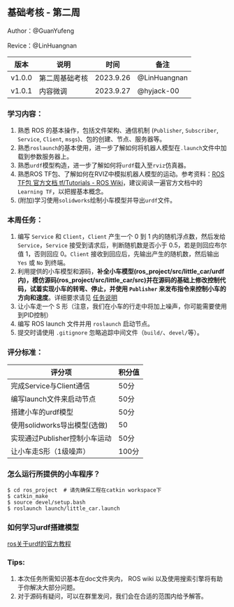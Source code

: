 ## 基础考核 - 第二周

Author：@GuanYufeng

Revice：@LinHuangnan

| 版本 | 说明 |时间|备注|
| ---- | ---- | ---- |----|
| v1.0.0 | 第二周基础考核 |2023.9.26| @LinHuangnan |
| v1.0.1 | 内容微调 | 2023.9.27 | @hyjack-00 |

### 学习内容：
1. 熟悉 ROS 的基本操作，包括文件架构、通信机制 (`Publisher`, `Subscriber`, `Service`, `Client`, `msgs`)、包的创建、节点、服务器等。
2. 熟悉`roslaunch`的基本使用，进一步了解如何将机器人模型在`.launch`文件中加载到参数服务器上。
3. 熟悉`urdf`模型构造，进一步了解如何将`urdf`载入至`rviz`仿真器。
4. 熟悉ROS TF包、了解如何在RVIZ中模拟机器人模型的运动。参考资料：[ROS TF包 官方文档 tf/Tutorials - ROS Wiki](http://wiki.ros.org/tf/Tutorials)，建议阅读一遍官方文档中的`Learning TF`，以把握基本概念。
5. (附加)学习使用`solidworks`绘制小车模型并导出`urdf`文件。

### 本周任务：

1. 编写 `Service` 和 `Client`，`Client` 产生一个 0 到 1 内的随机浮点数，然后发给 `Service`，`Service` 接受到请求后，判断随机数是否小于 0.5，若是则回应布尔值 1，否则回应 0。`Client` 接收到回应后，先输出产生的随机数，然后输出 `Yes` 或 `No` 到终端。
2. 利用提供的小车模型和源码，**补全小车模型(ros_project/src/little_car/urdf内)，模仿源码(ros_project/src/little_car/src)并在源码的基础上修改控制代码，试着实现小车的转弯、停止，并使用 `Publisher` 来发布指令来控制小车的方向和速度**。详细要求请见 [任务说明](./task2_description.md)
3. 让小车走一个 S 形（注意，我们在小车的行走中将加上噪声，你可能需要使用到PID控制）
4. 编写 ROS launch 文件并用 `roslaunch` 启动节点。
5. 提交时请使用 `.gitignore` 忽略追踪中间文件（`build/`、`devel/`等）。

### **评分标准**：

| 评分项                                         | 积分值 |
| ---------------------------------------------- | ------ |
| 完成Service与Client通信           | 50分  |
| 编写launch文件来启动节点      | 50分 |
| 搭建小车的urdf模型             | 50分 |
| 使用solidworks导出模型(选做)  |  50   |
| 实现通过Publisher控制小车运动 | 50分 |
| 让小车走S形（1级噪声）         | 100分 |

### **怎么运行所提供的小车程序？**

```shell
$ cd ros_project  # 请先确保工程在catkin workspace下
$ catkin_make  
$ source devel/setup.bash
$ roslaunch launch/little_car.launch
```
### **如何学习urdf搭建模型**

[ros关于urdf的官方教程](http://wiki.ros.org/cn/urdf)


### **Tips:**

1. 本次任务所需知识基本在doc文件夹内， ROS wiki 以及使用搜索引擎将有助于你解决大部分问题。
2. 对于源码有疑问，可以在群里发问，我们会在合适的范围内给予解答。
